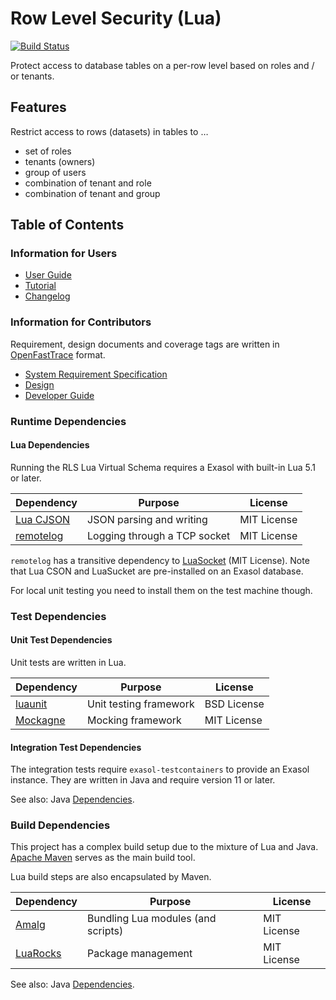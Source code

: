 # Row Level Security (Lua)

[![Build Status](https://github.com/exasol/row-level-security-lua/actions/workflows/ci-build.yml/badge.svg)](https://github.com/exasol/row-level-security-lua/actions/workflows/ci-build.yml)

<!-- Remove this block after https://github.com/exasol/project-keeper-maven-plugin/issues/167 is complete
[![Build Status](https://github.com/exasol/row-level-security-lua/actions/workflows/ci-build.yml/badge.svg)](https://github.com/exasol/row-level-security-lua/actions/workflows/ci-build.yml)

[![Quality Gate Status](https://sonarcloud.io/api/project_badges/measure?project=com.exasol%3Arow-level-security-lua&metric=alert_status)](https://sonarcloud.io/dashboard?id=com.exasol%3Arow-level-security-lua)

[![Security Rating](https://sonarcloud.io/api/project_badges/measure?project=com.exasol%3Arow-level-security-lua&metric=security_rating)](https://sonarcloud.io/dashboard?id=com.exasol%3Arow-level-security-lua)
[![Reliability Rating](https://sonarcloud.io/api/project_badges/measure?project=com.exasol%3Arow-level-security-lua&metric=reliability_rating)](https://sonarcloud.io/dashboard?id=com.exasol%3Arow-level-security-lua)
[![Maintainability Rating](https://sonarcloud.io/api/project_badges/measure?project=com.exasol%3Arow-level-security-lua&metric=sqale_rating)](https://sonarcloud.io/dashboard?id=com.exasol%3Arow-level-security-lua)
[![Technical Debt](https://sonarcloud.io/api/project_badges/measure?project=com.exasol%3Arow-level-security-lua&metric=sqale_index)](https://sonarcloud.io/dashboard?id=com.exasol%3Arow-level-security-lua)

[![Code Smells](https://sonarcloud.io/api/project_badges/measure?project=com.exasol%3Arow-level-security-lua&metric=code_smells)](https://sonarcloud.io/dashboard?id=com.exasol%3Arow-level-security-lua)
[![Coverage](https://sonarcloud.io/api/project_badges/measure?project=com.exasol%3Arow-level-security-lua&metric=coverage)](https://sonarcloud.io/dashboard?id=com.exasol%3Arow-level-security-lua)
[![Duplicated Lines (%)](https://sonarcloud.io/api/project_badges/measure?project=com.exasol%3Arow-level-security-lua&metric=duplicated_lines_density)](https://sonarcloud.io/dashboard?id=com.exasol%3Arow-level-security-lua)
[![Lines of Code](https://sonarcloud.io/api/project_badges/measure?project=com.exasol%3Arow-level-security-lua&metric=ncloc)](https://sonarcloud.io/dashboard?id=com.exasol%3Arow-level-security-lua)
-->

Protect access to database tables on a per-row level based on roles and / or tenants. 

## Features

Restrict access to rows (datasets) in tables to &hellip;

* set of roles
* tenants (owners)
* group of users
* combination of tenant and role
* combination of tenant and group

## Table of Contents

### Information for Users

* [User Guide](doc/user_guide/user_guide.md)
* [Tutorial](doc/user_guide/tutorial.md)
* [Changelog](doc/changes/changelog.md)

### Information for Contributors

Requirement, design documents and coverage tags are written in [OpenFastTrace](https://github.com/itsallcode/openfasttrace) format.

* [System Requirement Specification](doc/system_requirements.md)
* [Design](doc/design.md)
* [Developer Guide](doc/developer_guide/developer_guide.md)

### Runtime Dependencies

#### Lua Dependencies

Running the RLS Lua Virtual Schema requires a Exasol with built-in Lua 5.1 or later.

| Dependency                               | Purpose                                                | License                       |
|------------------------------------------|--------------------------------------------------------|-------------------------------|
| [Lua CJSON][luacjson]                    | JSON parsing and writing                               | MIT License                   |
| [remotelog][remotelog]                   | Logging through a TCP socket                           | MIT License                   |

`remotelog` has a transitive dependency to [LuaSocket][luasocket] (MIT License). Note that Lua CSON and LuaSucket are pre-installed on an Exasol database.

For local unit testing you need to install them on the test machine though.

[luacjson]: https://www.kyne.com.au/~mark/software/lua-cjson.php
[luasocket]: http://w3.impa.br/~diego/software/luasocket/
[remotelog]: https://github.com/exasol/remotelog-lua

### Test Dependencies

#### Unit Test Dependencies

Unit tests are written in Lua. 

| Dependency                               | Purpose                                                | License                       |
|------------------------------------------|--------------------------------------------------------|-------------------------------|
| [luaunit][luaunit]                       | Unit testing framework                                 | BSD License                   |
| [Mockagne][mockagne]                     | Mocking framework                                      | MIT License                   |

[luaunit]: https://github.com/bluebird75/luaunit
[mockagne]: https://github.com/vertti/mockagne

#### Integration Test Dependencies

The integration tests require `exasol-testcontainers` to provide an Exasol instance. They are written in Java and require version 11 or later.

See also: Java [Dependencies](dependencies.md).

### Build Dependencies

This project has a complex build setup due to the mixture of Lua and Java. [Apache Maven](https://maven.apache.org/) serves as the main build tool.

Lua build steps are also encapsulated by Maven.

| Dependency                                | Purpose                                                | License                       |
|-------------------------------------------|--------------------------------------------------------|-------------------------------|
| [Amalg][amalg]                            | Bundling Lua modules (and scripts)                     | MIT License                   |
| [LuaRocks][luarocks]                      | Package management                                     | MIT License                   |

[amalg]: https://github.com/siffiejoe/lua-amalg
[luarocks]: https://luarocks.org/

See also: Java [Dependencies](dependencies.md).